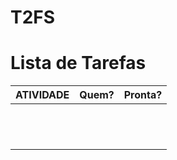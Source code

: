 # T2FS #

# Lista de Tarefas #

| ATIVIDADE                                                             | Quem?      | Pronta? |
| --------------------------------------------------------------------- | ---------- | ------- | 
| | | | 
| | | | 
| | | | 
| | | |
| | | |
| | | |
| | | | 
| | | | 
| | | | 
| | | | 
| | | | 
| | | |
